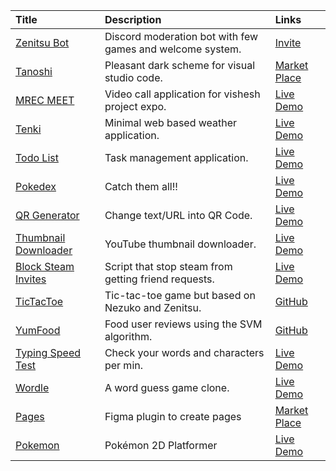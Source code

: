 | Title                                                        | Description                                               | Links                                                        |
| :----------------------------------------------------------- | :-------------------------------------------------------- | :----------------------------------------------------------- |
| [Zenitsu Bot](https://github.com/rohzzn/Zenitsu-bot)        | Discord moderation bot with few games and welcome system. | [Invite](https://discord.com/oauth2/authorize?client_id=766218598913146901&permissions=8&scope=bot) |
| [Tanoshi ](https://github.com/rohzzn/Tanoshi)               | Pleasant dark scheme for visual studio code.              | [Market Place](https://marketplace.visualstudio.com/items?itemName=RohanSanjeev.tanoshi) |
| [MREC MEET ](https://github.com/rohzzn/MEET)           | Video call application for vishesh project expo.          | [Live Demo](https://ckvyqugj7184663idk0i811d0su-8rbb2fvau-calatop.vercel.app/authenticate) |
| [Tenki](https://github.com/zenandnez/Tenki)                  | Minimal web based weather application.                    | [Live Demo](https://zenandnez.github.io/Tenki/)              |
| [Todo List](https://github.com/rohzzn/Todo)                 | Task management application.                              | [Live Demo](https://rohzzn.github.io/Todo/)                 |
| [Pokedex](https://github.com/rohzzn/Pokedex)                | Catch them all!!                                          | [Live Demo](https://rohzzn.github.io/Pokedex/)              |
| [QR Generator](https://github.com/rohzzn/QR-Generator)      | Change text/URL into QR Code.                             | [Live Demo](https://rohzzn.github.io/QR-Generator/)         |
| [Thumbnail Downloader](https://github.com/rohzzn/Thumbnail-Downloader) | YouTube thumbnail downloader.                             | [Live Demo](https://rohzzn.github.io/Thumbnail-Downloader/) |
| [Block Steam Invites](https://github.com/rohzzn/Block-Steam-Invites) | Script that stop steam from getting friend requests.      | [Live Demo](https://www.youtube.com/watch?v=KhLYxv3iry0&ab_channel=rohzzn) |
| [TicTacToe](https://github.com/zenandnez/TicTacToe)          | Tic-tac-toe game but based on Nezuko and Zenitsu.         | [GitHub](https://github.com/zenandnez/TicTacToe)             |
| [YumFood](https://github.com/rohzzn/YumFood)                | Food user reviews using the SVM algorithm.                | [GitHub](https://github.com/rohzzn/YumFood)                 |
| [Typing Speed Test](https://github.com/zenandnez/Typing_Speed_Test) | Check your words and characters per min.                  | [Live Demo](https://zenandnez.github.io/Typing_Speed_Test/)  |
| [Wordle](https://github.com/rohzzn/Wordle)                  | A word guess game clone.                                  | [Live Demo](https://rohzzn.github.io/Wordle/)               |
| [Pages](https://github.com/rohzzn/pages)                     | Figma plugin to create pages                              | [Market Place](https://www.figma.com/community/plugin/1106104074775818911/Pages) |
| [Pokemon](https://github.com/rohzzn/Pokemon)                 | Pokémon 2D Platformer                                     | [Live Demo](https://rohzzn.github.io/Pokemon/)               |
